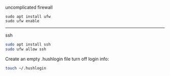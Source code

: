 uncomplicated firewall

```
sudo apt install ufw
sudo ufw enable
```
---

ssh
```bash
sudo apt install ssh
sudo ufw allow ssh
```


Create an empty .hushlogin file turn off login info: 

```bash
touch ~/.hushlogin
```
